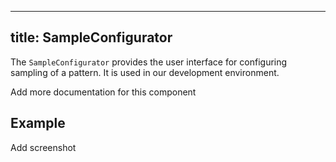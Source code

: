 ***

## title: SampleConfigurator

The `SampleConfigurator` provides the user interface for configuring sampling of a pattern.
It is used in our development environment.

<Fixme> Add more documentation for this component </Fixme>

## Example

<Fixme> Add screenshot </Fixme>
